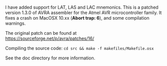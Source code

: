 
I have added support for LAT, LAS and LAC mnemonics.
This is a patched version 1.3.0 of AVRA assembler for the Atmel AVR microcontroller family. It fixes a crash on MacOSX 10.xx (**Abort trap: 6**), and some compilation warnings.

The original patch can be found at https://sourceforge.net/p/avra/patches/16/

Compiling the source code: `cd src && make -f makefiles/Makefile.osx`

See the doc directory for more information.
